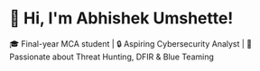 # 👋 Hi, I'm Abhishek Umshette!

🎓 Final-year MCA student | 🔒 Aspiring Cybersecurity Analyst | 🎯 Passionate about Threat Hunting, DFIR & Blue Teaming
